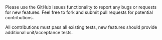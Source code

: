 Please use the GitHub issues functionality to report any bugs or requests for new features. Feel free to fork and submit pull requests for potential contributions.

All contributions must pass all existing tests, new features should provide additional unit/acceptance tests.

